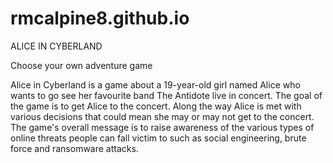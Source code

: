 # rmcalpine8.github.io

ALICE IN CYBERLAND

Choose your own adventure game

Alice in Cyberland is a game about a 19-year-old girl named Alice who wants to go see her favourite band The Antidote live in concert. The goal of the game is to get Alice to the concert. Along the way Alice is met with various decisions that could mean she may or may not get to the concert. The game's overall message is to raise awareness of the various types of online threats people can fall victim to such as social engineering, brute force and ransomware attacks.

